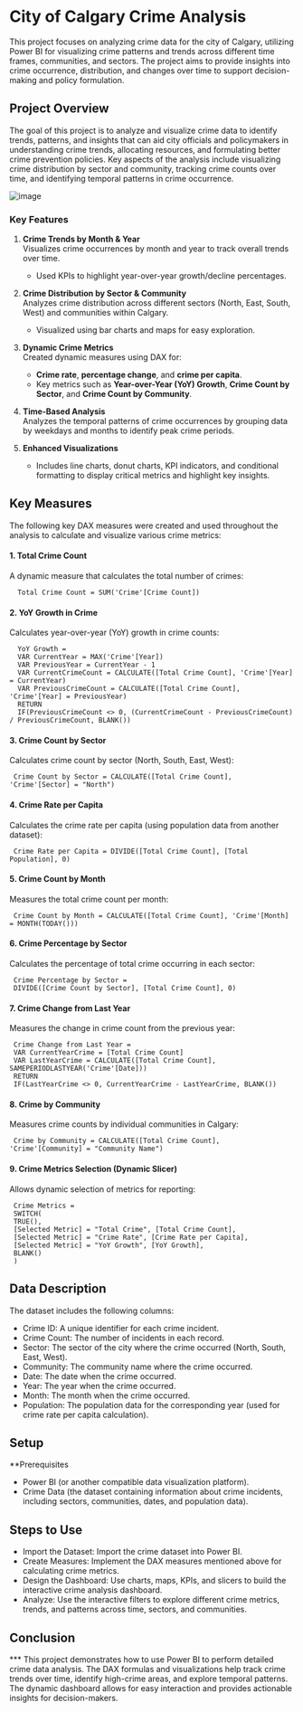 # City of Calgary Crime Analysis

This project focuses on analyzing crime data for the city of Calgary, utilizing Power BI for visualizing crime patterns and trends across different time frames, communities, and sectors. The project aims to provide insights into crime occurrence, distribution, and changes over time to support decision-making and policy formulation.

## Project Overview

The goal of this project is to analyze and visualize crime data to identify trends, patterns, and insights that can aid city officials and policymakers in understanding crime trends, allocating resources, and formulating better crime prevention policies. Key aspects of the analysis include visualizing crime distribution by sector and community, tracking crime counts over time, and identifying temporal patterns in crime occurrence.

![image](https://github.com/user-attachments/assets/06e76003-7fe0-4bb9-9f07-5e0c7692b5a2)


### Key Features

1. **Crime Trends by Month & Year**  
   Visualizes crime occurrences by month and year to track overall trends over time.  
   - Used KPIs to highlight year-over-year growth/decline percentages.
   
2. **Crime Distribution by Sector & Community**  
   Analyzes crime distribution across different sectors (North, East, South, West) and communities within Calgary.  
   - Visualized using bar charts and maps for easy exploration.

3. **Dynamic Crime Metrics**  
   Created dynamic measures using DAX for:
   - **Crime rate**, **percentage change**, and **crime per capita**.
   - Key metrics such as **Year-over-Year (YoY) Growth**, **Crime Count by Sector**, and **Crime Count by Community**.
   
4. **Time-Based Analysis**  
   Analyzes the temporal patterns of crime occurrences by grouping data by weekdays and months to identify peak crime periods.
   
5. **Enhanced Visualizations**  
   - Includes line charts, donut charts, KPI indicators, and conditional formatting to display critical metrics and highlight key insights.

## Key Measures

The following key DAX measures were created and used throughout the analysis to calculate and visualize various crime metrics:

#### 1. Total Crime Count
A dynamic measure that calculates the total number of crimes:

      Total Crime Count = SUM('Crime'[Crime Count])

#### 2. YoY Growth in Crime
Calculates year-over-year (YoY) growth in crime counts:

      YoY Growth = 
      VAR CurrentYear = MAX('Crime'[Year])
      VAR PreviousYear = CurrentYear - 1
      VAR CurrentCrimeCount = CALCULATE([Total Crime Count], 'Crime'[Year] = CurrentYear)
      VAR PreviousCrimeCount = CALCULATE([Total Crime Count], 'Crime'[Year] = PreviousYear)
      RETURN 
      IF(PreviousCrimeCount <> 0, (CurrentCrimeCount - PreviousCrimeCount) / PreviousCrimeCount, BLANK())

#### 3. Crime Count by Sector
Calculates crime count by sector (North, South, East, West):

     Crime Count by Sector = CALCULATE([Total Crime Count], 'Crime'[Sector] = "North")

#### 4. Crime Rate per Capita
Calculates the crime rate per capita (using population data from another dataset):

     Crime Rate per Capita = DIVIDE([Total Crime Count], [Total Population], 0)

#### 5. Crime Count by Month
Measures the total crime count per month:

     Crime Count by Month = CALCULATE([Total Crime Count], 'Crime'[Month] = MONTH(TODAY()))

#### 6. Crime Percentage by Sector
Calculates the percentage of total crime occurring in each sector:

     Crime Percentage by Sector = 
     DIVIDE([Crime Count by Sector], [Total Crime Count], 0)

#### 7. Crime Change from Last Year
Measures the change in crime count from the previous year:

     Crime Change from Last Year = 
     VAR CurrentYearCrime = [Total Crime Count]
     VAR LastYearCrime = CALCULATE([Total Crime Count], SAMEPERIODLASTYEAR('Crime'[Date]))
     RETURN
     IF(LastYearCrime <> 0, CurrentYearCrime - LastYearCrime, BLANK())

#### 8. Crime by Community
Measures crime counts by individual communities in Calgary:

     Crime by Community = CALCULATE([Total Crime Count], 'Crime'[Community] = "Community Name")
#### 9. Crime Metrics Selection (Dynamic Slicer)
Allows dynamic selection of metrics for reporting:

     Crime Metrics = 
     SWITCH(
     TRUE(), 
     [Selected Metric] = "Total Crime", [Total Crime Count],
     [Selected Metric] = "Crime Rate", [Crime Rate per Capita],
     [Selected Metric] = "YoY Growth", [YoY Growth],
     BLANK()
     )

## Data Description
The dataset includes the following columns:

- Crime ID: A unique identifier for each crime incident.
- Crime Count: The number of incidents in each record.
- Sector: The sector of the city where the crime occurred (North, South, East, West).
- Community: The community name where the crime occurred.
- Date: The date when the crime occurred.
- Year: The year when the crime occurred.
- Month: The month when the crime occurred.
- Population: The population data for the corresponding year (used for crime rate per capita calculation).

## Setup
**Prerequisites
- Power BI (or another compatible data visualization platform).
- Crime Data (the dataset containing information about crime incidents, including sectors, communities, dates, and population data).

## Steps to Use
-  Import the Dataset: Import the crime dataset into Power BI.
-  Create Measures: Implement the DAX measures mentioned above for calculating crime metrics.
-  Design the Dashboard: Use charts, maps, KPIs, and slicers to build the interactive crime analysis dashboard.
-  Analyze: Use the interactive filters to explore different crime metrics, trends, and patterns across time, sectors, and communities.

## Conclusion
*** This project demonstrates how to use Power BI to perform detailed crime data analysis. The DAX formulas and visualizations help track crime trends over time, identify high-crime areas, and explore temporal patterns. The dynamic dashboard allows for easy interaction and provides actionable insights for decision-makers.

